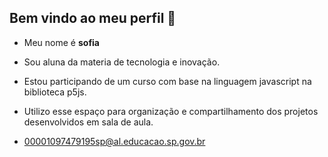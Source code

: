 ## Bem vindo ao meu perfil 👋

* Meu nome é **sofia**

* Sou aluna da materia de tecnologia e inovação.
* Estou participando de um curso com base na linguagem javascript na biblioteca p5js.
* Utilizo esse espaço para organização e compartilhamento dos projetos desenvolvidos em sala de aula.

* 00001097479195sp@al.educacao.sp.gov.br



<!--
**sofiTosellinha/sofiTosellinha** is a ✨ _special_ ✨ repository because its `README.md` (this file) appears on your GitHub profile.

Here are some ideas to get you started:

- 🔭 I’m currently working on ...
- 🌱 I’m currently learning ...
- 👯 I’m looking to collaborate on ...
- 🤔 I’m looking for help with ...
- 💬 Ask me about ...
- 📫 How to reach me: ...
- 😄 Pronouns: ...
- ⚡ Fun fact: ...
-->
